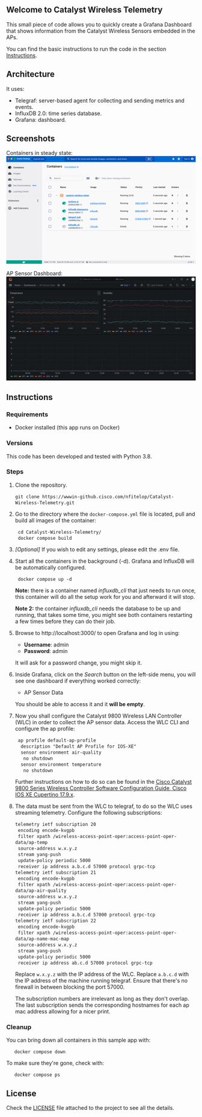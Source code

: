 ## Welcome to Catalyst Wireless Telemetry

This small piece of code allows you to quickly create a Grafana Dashboard 
that shows information from the Catalyst Wireless Sensors embedded in the APs.

You can find the basic instructions to run the code in the section 
[Instructions](#Instructions).

## Architecture

It uses:
- Telegraf: server-based agent for collecting and sending metrics and events.
- InfluxDB 2.0: time series database.
- Grafana: dashboard.

## Screenshots

Containers in steady state:
![Containers in steady state](/images/ContainersSteady.png)

AP Sensor Dashboard:
![AP Sensor Dashboard](/images/APSensorDashboard.png)

## Instructions

### Requirements

- Docker installed (this app runs on Docker)

### Versions

This code has been developed and tested with Python 3.8.

### Steps

1. Clone the repository.
   ```
   git clone https://wwwin-github.cisco.com/nfitelop/Catalyst-Wireless-Telemetry.git
   ```

2. Go to the directory where the `docker-compose.yml` file is located, pull and
 build all images of the container:
   ```
    cd Catalyst-Wireless-Telemetry/
    docker compose build
   ```
   
3. _[Optional]_ If you wish to edit any settings, please edit the .env file.


4. Start all the containers in the background (-d). Grafana and InfluxDB will 
   be automatically configured. 
   ```
    docker compose up -d
   ```
   
   **Note:** there is a container named _influxdb_cli_ that just needs to run 
   once, this container will do all the setup work for you and afterward 
   it will stop.
   
   **Note 2:** the container _influxdb_cli_ needs the database 
   to be up and running, that takes some time, you might see both 
   containers restarting a few times before they can do their job.

   
5. Browse to http://localhost:3000/ to open Grafana and log in using:
   - **Username**: admin
   - **Password**: admin
   
   It will ask for a password change, you might skip it.
   

6. Inside Grafana, click on the _Search_ button on the left-side menu, you 
   will see one dashboard if everything worked correctly:
   - AP Sensor Data
   
   You should be able to access it and it **will be empty**.

7. Now you shall configure the Catalyst 9800 Wireless LAN Controller (WLC) in order
   to collect the AP sensor data. Access the WLC CLI and configure the ap profile:
   ```
    ap profile default-ap-profile
     description "Default AP Profile for IOS-XE"
     sensor environment air-quality
      no shutdown
     sensor environment temperature
      no shutdown
   ```
   Further instructions on how to do so can be found in the 
   [Cisco Catalyst 9800 Series Wireless Controller Software Configuration Guide, 
   Cisco IOS XE Cupertino 17.9.x](https://www.cisco.com/c/en/us/td/docs/wireless/controller/9800/17-9/config-guide/b_wl_17_9_cg/m_environmental_sensors_on_aps.html?bookSearch=true).

8. The data must be sent from the WLC to telegraf, to do so the WLC uses streaming telemetry. Configure
   the following subscriptions:
   ```
   telemetry ietf subscription 20
    encoding encode-kvgpb
    filter xpath /wireless-access-point-oper:access-point-oper-data/ap-temp
    source-address w.x.y.z
    stream yang-push
    update-policy periodic 5000
    receiver ip address a.b.c.d 57000 protocol grpc-tcp
   telemetry ietf subscription 21
    encoding encode-kvgpb
    filter xpath /wireless-access-point-oper:access-point-oper-data/ap-air-quality
    source-address w.x.y.z
    stream yang-push
    update-policy periodic 5000
    receiver ip address a.b.c.d 57000 protocol grpc-tcp
   telemetry ietf subscription 22
    encoding encode-kvgpb
    filter xpath /wireless-access-point-oper:access-point-oper-data/ap-name-mac-map
    source-address w.x.y.z
    stream yang-push
    update-policy periodic 5000
    receiver ip address ab.c.d 57000 protocol grpc-tcp
   ```
   Replace `w.x.y.z` with the IP address of the WLC. Replace `a.b.c.d` with the IP address
   of the machine running telegraf. Ensure that there's no firewall in between blocking the port 57000.
   
   The subscription numbers are irrelevant as long as they don't overlap. The last subscription
   sends the corresponding hostnames for each ap mac address allowing for a nicer print.
    
### Cleanup

You can bring down all containers in this sample app with:
```
   docker compose down
```

To make sure they're gone, check with:
```
   docker compose ps
```

## License

Check the [LICENSE][LICENSE] file attached to the project to see all the 
details.

[LICENSE]: ./LICENSE.md